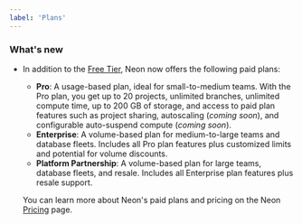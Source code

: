 ```yaml
---
label: 'Plans'
---
```


### What's new

- In addition to the [Free Tier](../docs/introduction/technical-preview-free-tier), Neon now offers the following paid plans:
  
  - **Pro**: A usage-based plan, ideal for small-to-medium teams. With the Pro plan, you get up to 20 projects, unlimited branches, unlimited compute time, up to 200 GB of storage, and access to paid plan features such as project sharing, autoscaling (_coming soon_), and configurable auto-suspend compute (_coming soon_).
  - **Enterprise**: A volume-based plan for medium-to-large teams and database fleets. Includes all Pro plan features plus customized limits and potential for volume discounts.
  - **Platform Partnership**: A volume-based plan for large teams, database fleets, and resale. Includes all Enterprise plan features  plus resale support.

  You can learn more about Neon's paid plans and pricing on the Neon [Pricing](https://neon.tech/pricing) page.
